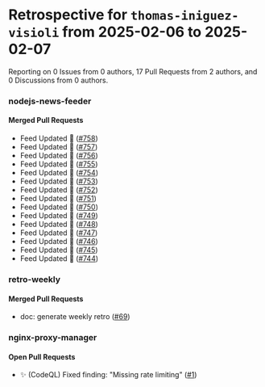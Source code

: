 # Retrospective for `thomas-iniguez-visioli` from 2025-02-06 to 2025-02-07

Reporting on 0 Issues from 0 authors, 17 Pull Requests from 2 authors, and 0 Discussions from 0 authors.


### nodejs-news-feeder

#### Merged Pull Requests

- Feed Updated 🍿 ([#758](https://github.com/thomas-iniguez-visioli/nodejs-news-feeder/pull/758))
- Feed Updated 🍿 ([#757](https://github.com/thomas-iniguez-visioli/nodejs-news-feeder/pull/757))
- Feed Updated 🍿 ([#756](https://github.com/thomas-iniguez-visioli/nodejs-news-feeder/pull/756))
- Feed Updated 🍿 ([#755](https://github.com/thomas-iniguez-visioli/nodejs-news-feeder/pull/755))
- Feed Updated 🍿 ([#754](https://github.com/thomas-iniguez-visioli/nodejs-news-feeder/pull/754))
- Feed Updated 🍿 ([#753](https://github.com/thomas-iniguez-visioli/nodejs-news-feeder/pull/753))
- Feed Updated 🍿 ([#752](https://github.com/thomas-iniguez-visioli/nodejs-news-feeder/pull/752))
- Feed Updated 🍿 ([#751](https://github.com/thomas-iniguez-visioli/nodejs-news-feeder/pull/751))
- Feed Updated 🍿 ([#750](https://github.com/thomas-iniguez-visioli/nodejs-news-feeder/pull/750))
- Feed Updated 🍿 ([#749](https://github.com/thomas-iniguez-visioli/nodejs-news-feeder/pull/749))
- Feed Updated 🍿 ([#748](https://github.com/thomas-iniguez-visioli/nodejs-news-feeder/pull/748))
- Feed Updated 🍿 ([#747](https://github.com/thomas-iniguez-visioli/nodejs-news-feeder/pull/747))
- Feed Updated 🍿 ([#746](https://github.com/thomas-iniguez-visioli/nodejs-news-feeder/pull/746))
- Feed Updated 🍿 ([#745](https://github.com/thomas-iniguez-visioli/nodejs-news-feeder/pull/745))
- Feed Updated 🍿 ([#744](https://github.com/thomas-iniguez-visioli/nodejs-news-feeder/pull/744))

### retro-weekly

#### Merged Pull Requests

- doc: generate weekly retro ([#69](https://github.com/thomas-iniguez-visioli/retro-weekly/pull/69))

### nginx-proxy-manager

#### Open Pull Requests

- ✨ (CodeQL) Fixed finding: "Missing rate limiting" ([#1](https://github.com/thomas-iniguez-visioli/nginx-proxy-manager/pull/1))